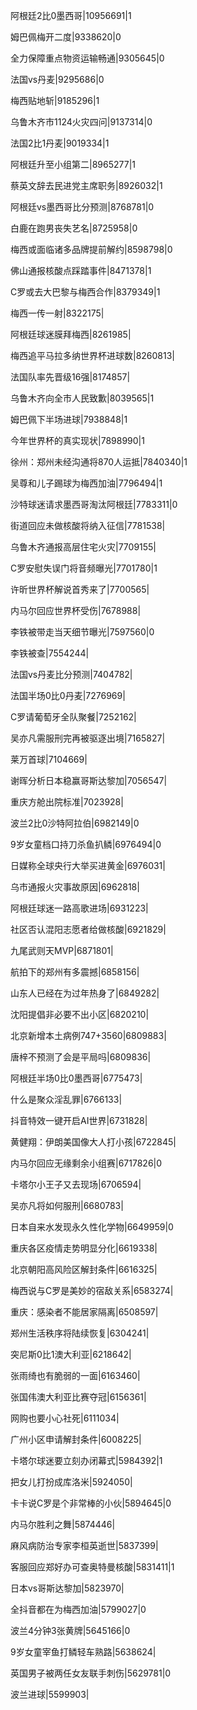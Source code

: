 阿根廷2比0墨西哥|10956691|1

姆巴佩梅开二度|9338620|0

全力保障重点物资运输畅通|9305645|0

法国vs丹麦|9295686|0

梅西贴地斩|9185296|1

乌鲁木齐市1124火灾四问|9137314|0

法国2比1丹麦|9019334|1

阿根廷升至小组第二|8965277|1

蔡英文辞去民进党主席职务|8926032|1

阿根廷vs墨西哥比分预测|8768781|0

白鹿在跑男丧失艺名|8725958|0

梅西或面临诸多品牌提前解约|8598798|0

佛山通报核酸点踩踏事件|8471378|1

C罗或去大巴黎与梅西合作|8379349|1

梅西一传一射|8322175|

阿根廷球迷膜拜梅西|8261985|

梅西追平马拉多纳世界杯进球数|8260813|

法国队率先晋级16强|8174857|

乌鲁木齐向全市人民致歉|8039565|1

姆巴佩下半场进球|7938848|1

今年世界杯的真实现状|7898990|1

徐州：郑州未经沟通将870人运抵|7840340|1

吴尊和儿子踢球为梅西加油|7796494|1

沙特球迷请求墨西哥淘汰阿根廷|7783311|0

街道回应未做核酸将纳入征信|7781538|

乌鲁木齐通报高层住宅火灾|7709155|

C罗安慰失误门将音频曝光|7701780|1

许昕世界杯解说首秀来了|7700565|

内马尔回应世界杯受伤|7678988|

李铁被带走当天细节曝光|7597560|0

李铁被查|7554244|

法国vs丹麦比分预测|7404782|

法国半场0比0丹麦|7276969|

C罗请葡萄牙全队聚餐|7252162|

吴亦凡需服刑完再被驱逐出境|7165827|

莱万首球|7104669|

谢晖分析日本稳赢哥斯达黎加|7056547|

重庆方舱出院标准|7023928|

波兰2比0沙特阿拉伯|6982149|0

9岁女童档口持刀杀鱼扒鳞|6976494|0

日媒称全球央行大举买进黄金|6976031|

乌市通报火灾事故原因|6962818|

阿根廷球迷一路高歌进场|6931223|

社区否认混阳志愿者给做核酸|6921829|

九尾武则天MVP|6871801|

航拍下的郑州有多震撼|6858156|

山东人已经在为过年热身了|6849282|

沈阳提倡非必要不出小区|6820210|

北京新增本土病例747+3560|6809883|

唐梓不预测了会是平局吗|6809836|

阿根廷半场0比0墨西哥|6775473|

什么是聚众淫乱罪|6766133|

抖音特效一键开启AI世界|6731828|

黄健翔：伊朗美国像大人打小孩|6722845|

内马尔回应无缘剩余小组赛|6717826|0

卡塔尔小王子又去现场|6706594|

吴亦凡将如何服刑|6680783|

日本自来水发现永久性化学物|6649959|0

重庆各区疫情走势明显分化|6619338|

北京朝阳高风险区解封条件|6616325|

梅西说与C罗是美妙的宿敌关系|6583274|

重庆：感染者不能居家隔离|6508597|

郑州生活秩序将陆续恢复|6304241|

突尼斯0比1澳大利亚|6218642|

张雨绮也有脆弱的一面|6163460|

张国伟澳大利亚比赛夺冠|6156361|

网购也要小心社死|6111034|

广州小区申请解封条件|6008225|

卡塔尔球迷要立刻办闭幕式|5984392|1

把女儿打扮成库洛米|5924050|

卡卡说C罗是个非常棒的小伙|5894645|0

内马尔胜利之舞|5874446|

麻风病防治专家李桓英逝世|5837399|

客服回应郑好办可查奥特曼核酸|5831411|1

日本vs哥斯达黎加|5823970|

全抖音都在为梅西加油|5799027|0

波兰4分钟3张黄牌|5645166|0

9岁女童宰鱼打鳞轻车熟路|5638624|

英国男子被两任女友联手刺伤|5629781|0

波兰进球|5599903|

